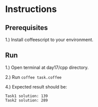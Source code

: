 # Instructions

## Prerequisites

1.) Install coffeescript to your environment.

## Run

1.) Open terminal at day17/cpp directory.

2.) Run ```coffee task.coffee```

4.) Expected result should be:

```
Task1 solution: 139
Task2 solution: 289
```